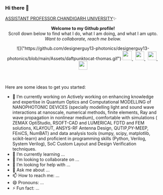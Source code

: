 ### Hi there 👋 
[ASSISTANT PROFESSOR,CHANDIGARH UNIVERSITY](https://github.com/ChandigarhUniv)✨


<p align="center" style="margin-top:10px">
<b>
Welcome to my Github profile!</b> <br>
Scroll down below to find what I do, what I am doing, and what I am upto.<br>   
<i>Want to collaborate, reach me below.</i>
</p>

<div align="center">
  ![]("https://github.com/designerguy13-photonics/designerguy13-photonics/blob/main/Assets/daftpunktocat-thomas.gif")
  <a href="https://www.linkedin.com/in/anurag-sharma-488351a2/">
    <img width="30px" src="https://github.com/designerguy13-photonics/designerguy13-photonics/blob/main/Assests/linkedin-line.svg"  />
  </a>
  &nbsp;
  <a href="https://twitter.com/AnuragS68">
    <img width="28px" src="https://github.com/designerguy13-photonics/designerguy13-photonics/blob/main/Assests/twitter-line.svg" />
  </a>  
  &nbsp;
  <a href="https://www.instagram.com/designer_guy13/">
    <img width="28px" src="https://github.com/designerguy13-photonics/designerguy13-photonics/blob/main/Assests/instagram-line.svg" />
  </a>  
  &nbsp;
  <a href="https://medium.com/@anurag.ece">
    <img width="28px" src="https://github.com/designerguy13-photonics/designerguy13-photonics/blob/main/Assests/medium-line.svg" />
  </a> 
</div>
<br>
<br>
  
Here are some ideas to get you started:

- 🔭 I’m currently working on Actively working on enhancing knowledge and expertise in Quantum Optics and Computational MODELLING of NANOPHOTONIC DEVICES (specially modelling light and sound wave interactions at nanoscale, numerical methods, finite elements, Ray and wave propagation in nonlinear medium), comfortable with simulations ( ZEMAX OptiStudio, RSOFT-CAD and LUMERICAL FDTD and FEM solutions, KLAYOUT, ANSYS-RF Antenna Design, QUTIP,PY-MEEP, FEniCS, NumBAT) and data analysis tools (numpy, scipy, matplotlib, scikit-learn) and proficient in programming skills (Python, Verilog, System Verilog), SoC Custom Layout and Design Verification techniques.
- 🌱 I’m currently learning ...
- 👯 I’m looking to collaborate on ...
- 🤔 I’m looking for help with ...
- 💬 Ask me about ...
- 📫 How to reach me: ...
- 😄 Pronouns: ...
- ⚡ Fun fact: ...
